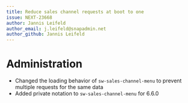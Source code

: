 ```yaml
---
title: Reduce sales channel requests at boot to one
issue: NEXT-23668
author: Jannis Leifeld
author_email: j.leifeld@snapadmin.net
author_github: Jannis Leifeld
---
```

# Administration
* Changed the loading behavior of `sw-sales-channel-menu` to prevent multiple requests for the same data
* Added private notation to `sw-sales-channel-menu` for 6.6.0
